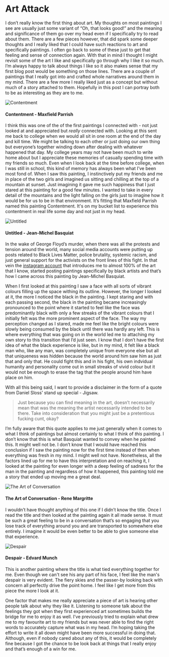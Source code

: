 # Art Attack

I don’t really know the first thing about art. My thoughts on most paintings I see are usually just some variant of “Oh, that looks good!” and the meaning and significance of them go over my head even if I specifically try to read about them. There are a few pieces however, that did spark some deeper thoughts and I really liked that I could have such reactions to art and specifically paintings. I often go back to some of these just to get that feeling and sense of connection again. With that in mind I thought I might revisit some of the art I like and specifically go through why I like it so much. I’m always happy to talk about things I like so it also makes sense that my first blog post would be something on those lines. There are a couple of paintings that I really got into and crafted whole narratives around them in my mind. There are a few more I really liked just as a concept but without much of a story attached to them. Hopefully in this post I can portray both to be as interesting as they are to me.

![Contentment](contentment.png)
#### Contentment - Maxfield Parrish

I think this was one of the of the first paintings I connected with - not just looked at and appreciated but *really* connected with. Looking at this sent me back to college when we would all sit in one room at the end of the day and kill time. We might be talking to each other or just doing our own thing but everyone’s together winding down after dealing with whatever happened that day. My college years may not have been much to write home about but I appreciate these memories of casually spending time with my friends so much. Even when I look back at the time before college, when I was still in school, this kind of memory has always been what I’ve been most fond of. When I saw this painting, I instinctively put my friends and me in place of the two girls and imagined us sitting and chilling at the top of a mountain at sunset. Just imagining it gave me such happiness that I just stared at this painting for a good few minutes. I wanted to take in every detail of the mountains and the light falling on the girls just to imagine how it would be for us to be in that environment. It’s fitting that Maxfield Parrish named this painting Contentment. It's on my bucket list to experience this contentment in real life some day and not just in my head.


![Untitled](basquiat.png)
#### Untitled - Jean-Michel Basquiat

In the wake of George Floyd’s murder, when there was all the protests and tension around the world, many social media accounts were putting up posts related to Black Lives Matter, police brutality, systemic racism, and just general support for the activists on the front lines of this fight. In that vein the [instagram account](https://www.instagram.com/daily_paintings/) that introduces me to almost 100% of the art that I know, started posting paintings specifically by black artists and that’s how I came across this painting by Jean-Michel Basquiat.

When I first looked at this painting I saw a face with all sorts of vibrant colours filling up the space withing its outline. However, the longer I looked at it, the more I noticed the black in the painting. I kept staring and with each passing second, the black in the painting became increasingly pronounced to the point where it started to feel like the face was predominantly black with only a few streaks of the vibrant colours that I initially felt was the more prominent aspect of the face. The way my perception changed as I stared, made me feel like the bright colours were slowly being consumed by the black until there was hardly any left. This is where everything that was going on in the world led me to attaching my own story to this transition that I’d just seen. I know that I don’t have the first idea of what the black experience is like, but in my mind, it felt like a black man who, like any man, was completely unique from everyone else but all that uniqueness was hidden because the world around him saw him as just that and only that. He could fight this and in his fight, his own indvidual humanity and personality come out in small streaks of vivid colour but it would not be enough to erase the tag that the people around him have place on him.

With all this being said, I want to provide a disclaimer in the form of a quote from Daniel Sloss’ stand up special - Jigsaw.

>Just because you can find meaning in the art, doesn’t necessarily mean that was the meaning the artist necessarily intended to be there. Take into consideration that you might just be a pretentious fucking cunt, okay?

I’m fully aware that this quote applies to me just generally when it comes to what I think of paintings but almost certainly to what I think of *this* painting. I don’t know that this is what Basquiat wanted to convey when he painted this. It might well not be. I don’t know that I would have reached this conclusion if I saw the painting now for the first time instead of then when everything was fresh in my mind. I might well not have. Nonetheless, all the factors lined up for me to have this interpretation and on reaching it, I looked at the painting for even longer with a deep feeling of sadness for the man in the painting and regardless of how it happened, this painting told me a story that ended up moving me a great deal.


![The Art of Conversation](conversation.jpeg)
#### The Art of Conversation - Rene Margritte

I wouldn’t have thought anything of this one if I didn’t know the title. Once I read the title and then looked at the painting again it all made sense. It must be such a great feeling to be in a conversation that’s so engaging that you lose track of everything around you and are transported to somewhere else entirely. I imagine it would be even better to be able to give someone else that experience.


![Despair](despair.png)
#### Despair - Edvard Munch

This is another painting where the title is what tied everything together for me. Even though we can't see his any part of his face, I feel like the man's despair is very evident. The fiery skies and the passer-by looking back with concern all perfectly drive the point home. I feel like I get more from this piece the more I look at it.



One factor that makes me really appreciate a piece of art is hearing other people talk about why they like it. Listening to someone talk about the feelings they got when they first experienced art sometimes builds the bridge for me to enjoy it as well. I’ve previously tried to explain what drew me to my favourite art to my friends but was never able to find the right words to accurately capture what was in my head. I’m hoping taking the effort to write it all down might have been more successful in doing that. Although, even if nobody cared about any of this, it would be completely fine because I got the chance to be look back at things that I really enjoy and that’s enough of a win for me. 


